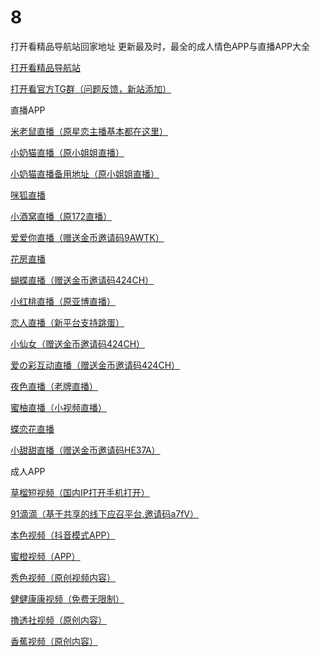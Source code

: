 # 8
打开看精品导航站回家地址
更新最及时，最全的成人情色APP与直播APP大全

<a href="https://www.dakaikan.com" target="new">打开看精品导航站</a>

<a href="https://t.me/joinchat/NA4mgEdUGxx0xSnYPxVkxQ" target="new">打开看官方TG群（问题反馈，新站添加）</a>

直播APP

<a href="http://tg.cqoyn.com?parent_icode=9vWInv" target="new">米老鼠直播（原星恋主播基本都在这里）</a>

<a href="http://0s4l.com/36610205" target="new">小奶猫直播（原小姐姐直播）</a>

<a href="http://hqel.vip/36610205" target="new">小奶猫直播备用地址（原小姐姐直播）</a>

<a href="http://danvpo.cn/gk15b2" target="new">咪狐直播</a>

<a href="http://1.172tu1.com/u/8749906" target="new">小酒窝直播（原172直播）</a>

<a href="http://22051m.com" target="new">爱爱你直播（赠送金币邀请码9AWTK）</a>

<a href="http://hhy.e-ezk.cn/index.html?topuserid=4293489" target="new">花房直播</a>

<a href="http://84566bb.com" target="new">蝴蝶直播（赠送金币邀请码424CH）</a>
 
<a href="http://yb996.cn/5036598" target="new">小红桃直播（原亚博直播）</a>

<a href="http://lr111.xyz/share/8876753" target="new">恋人直播（新平台支持跳蛋）</a>

<a href="http://1366845.com" target="new">小仙女（赠送金币邀请码424CH）</a>

<a href="http://515o.tv" target="new">爱の彩互动直播（赠送金币邀请码424CH）</a>

<a href="http://88388j.com/" target="new">夜色直播（老牌直播）</a>

<a href="http://my01.ink/1FkkAxXt=m?icode=H8U1Q0/" target="new">蜜柚直播（小视频直播）</a>

<a href="https://normal.zhtldz.com?puid=1020162586/" target="new">蝶恋花直播</a>

<a href="http://069.tv/" target="new">小甜甜直播（赠送金币邀请码HE37A）</a>






成人APP

<a href="https://clappd.me?p=135DNQ" target="new">草榴短视频（国内IP打开手机打开）</a>

<a href="https://share.91didi.me/index.php/?aff=a7fV" target="new">91滴滴（基于共享的线下应召平台.邀请码a7fV）</a>

<a href="https://shared.f46nc.info/landingdownload/?channelCode=share&invitation_code=SY6Z8X" target="new">本色视频（抖音模式APP）</a>

<a href="https://michen.qmlvh8.club/xhd3682.html?pkg=cuke0347&accountCode=666&inviteCode=PNXQM6#/" target="new">蜜橙视频（APP）</a>

<a href="https://55xiuse.best/?_s=B7ZD6K" target="new">秀色视频（原创视频内容）</a>

<a href="https://health15.icu/?utm_source=vdoshare&utm_medium=ios2&channelCode=shareios2" target="new">健健康康视频（免费无限制）</a>

<a href="https://share.lts.tips?code=zfX" target="new">撸透社视频（原创内容）</a>

<a href="https://8wztyu.579app.cn/5f0ezl4x.html?chan_key=downloadEx&invite_code=0VEREM&_t=kbjgfcdb&">香蕉视频（原创内容）</a>








